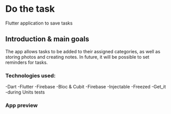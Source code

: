# Do the task

Flutter application to save tasks
## Introduction & main goals

The app allows tasks to be added to their assigned categories, as well as storing photos and creating notes. In future, it will be possible to set reminders for tasks.
### Technologies used:
-Dart
-Flutter
-Firebase
-Bloc & Cubit
-Firebase
-Injectable
-Freezed
-Get_it
-during Units tests

### App preview

